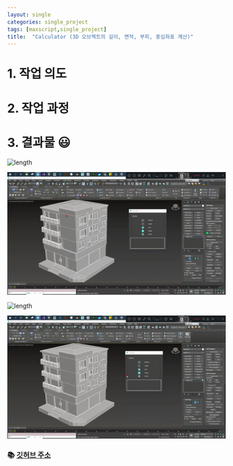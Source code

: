 ```yaml
---
layout: single
categories: single_project
tags: [maxscript,single_project]
title:  "Calculator (3D 오브젝트의 길이, 면적, 부피, 중심좌표 계산)"
---
```




# 1. 작업 의도



# 2. 작업 과정



# 3. 결과물 :smiley:



![length](/images/2022-10-06-maxscript1/distance.gif)



![length](/images/2022-10-06-maxscript1/length.gif)



![length](/images/2022-10-06-maxscript1/area.gif)



![length](/images/2022-10-06-maxscript1/volume.gif)



### :books: **[깃허브 주소](https://github.com/SunnyTurtle1/maxscript_calculator.git)**




